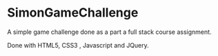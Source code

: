 # SimonGameChallenge

A simple game challenge done as a part a full stack course assignment. 

Done with HTML5, CSS3 , Javascript and JQuery.
